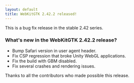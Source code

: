 ```yaml
---
layout: default
title: WebKitGTK 2.42.2 released!
---
```


This is a bug fix release in the stable 2.42 series.

### What's new in the WebKitGTK 2.42.2 release?

 - Bump Safari version in user agent header.
 - Fix CSP regression that broke Unity WebGL applications.
 - Fix the build with GBM disabled.
 - Fix several crashes and rendering issues.

Thanks to all the contributors who made possible this release.
